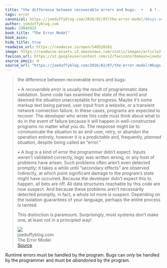 ```yaml
---
title: "the difference between recoverable errors and bugs:  •   A *..."
tags: error
canonical: https://joeduffyblog.com/2016/02/07/the-error-model/#bugs-arent-recoverable-errors
author: joeduffyblog.com
book: 29045925
book_title: "The Error Model"
book_asin: 
hide_title: true
readwise_url: https://readwise.io/open/548528181
image: https://readwise-assets.s3.amazonaws.com/static/images/article2.74d541386bbf.png
favicon_url: https://s2.googleusercontent.com/s2/favicons?domain=joeduffyblog.com
source_emoji: 🌐
source_url: "https://joeduffyblog.com/2016/02/07/the-error-model/#bugs-arent-recoverable-errors:~:text=the%20difference%20between,a%20principled%20way%21"
---
```


> the difference between recoverable errors and bugs:
> 
> •   A *recoverable error* is usually the result of programmatic data validation. Some code has examined the state of the world and deemed the situation unacceptable for progress. Maybe it’s some markup text being parsed, user input from a website, or a transient network connection failure. In these cases, programs are expected to recover. The developer who wrote this code must think about what to do in the event of failure because it will happen in well-constructed programs no matter what you do. The response might be to communicate the situation to an end-user, retry, or abandon the operation entirely, however it is a *predictable* and, frequently, *planned* situation, despite being called an “error.”
>     
> •   A *bug* is a kind of error the programmer didn’t expect. Inputs weren’t validated correctly, logic was written wrong, or any host of problems have arisen. Such problems often aren’t even detected promptly; it takes a while until “secondary effects” are observed indirectly, at which point significant damage to the program’s state might have occurred. Because the developer didn’t expect this to happen, all bets are off. All data structures reachable by this code are now suspect. And because these problems aren’t necessarily detected promptly, in fact, a whole lot more is suspect. Depending on the isolation guarantees of your language, perhaps the entire process is tainted.
>     
> 
> This distinction is paramount. Surprisingly, most systems don’t make one, at least not in a principled way!
> <div class="quoteback-footer"><div class="quoteback-avatar"><img class="mini-favicon" src="https://s2.googleusercontent.com/s2/favicons?domain=joeduffyblog.com"></div><div class="quoteback-metadata"><div class="metadata-inner"><span style="display:none">FROM:</span><div aria-label="joeduffyblog.com" class="quoteback-author"> joeduffyblog.com</div><div aria-label="The Error Model" class="quoteback-title"> The Error Model</div></div></div><div class="quoteback-backlink"><a target="_blank" aria-label="go to the full text of this quotation" rel="noopener" href="https://joeduffyblog.com/2016/02/07/the-error-model/#bugs-arent-recoverable-errors:~:text=the%20difference%20between,a%20principled%20way%21" class="quoteback-arrow"> Source</a></div></div>

Runtime errors must be handled by the program. Bugs can *only* be handled by the programmer and must be *abandoned* by the program.